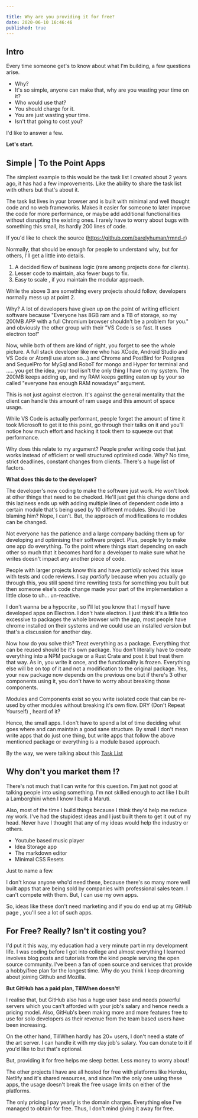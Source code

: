 ```yaml
---

title: Why are you providing it for free?
date: 2020-06-10 16:46:46
published: true
---
```


## Intro

Every time someone get's to know about what I'm building, a few questions arise.

- Why?
- It's so simple, anyone can make that, why are you wasting your time on it?
- Who would use that?
- You should charge for it.
- You are just wasting your time.
- Isn't that going to cost you?

I'd like to answer a few.

**Let's start.**

## Simple | To the Point Apps

The simplest example to this would be the task list I created about 2 years ago, it has had a few improvements. Like the ability to share the task list with others but that's about it.

The task list lives in your browser and is built with minimal and well thought code and no web frameworks. Makes it easier for someone to later improve the code for more performance, or maybe add additional functionalities without disrupting the existing ones. I rarely have to worry about bugs with something this small, its hardly 200 lines of code.

If you'd like to check the source (https://github.com/barelyhuman/rmnd-r)

Normally, that should be enough for people to understand why, but for others, I'll get a little into details.

1. A decided flow of business logic (rare among projects done for clients).
2. Lesser code to maintain, aka fewer bugs to fix.
3. Easy to scale , if you maintain the modular approach.

While the above 3 are something every projects should follow, developers normally mess up at point 2.

Why? A lot of developers have given up on the point of writing efficient software because "Everyone has 8GB ram and a TB of storage, so my 200MB APP with a full Chromium browser shouldn't be a problem for you." and obviously the other group with their "VS Code is so fast. It uses electron too!"

Now, while both of them are kind of right, you forget to see the whole picture. A full stack developer like me who has XCode, Android Studio and VS Code or Atom(I use atom so...) and Chrome and PostBird for Postgres and SequelPro for MySql and RoboT for mongo and Hyper for terminal and .....
you get the idea, your tool isn't the only thing I have on my system. The 200MB keeps adding up, and my RAM keeps getting eaten up by your so called "everyone has enough RAM nowadays" argument.

This is not just against electron. It's against the general mentality that the client can handle this amount of ram usage and this amount of space usage.

While VS Code is actually performant, people forget the amount of time it took Microsoft to get it to this point, go through their talks on it and you'll notice how much effort and hacking it took them to squeeze out that performance.

Why does this relate to my argument?
People prefer writing code that just works instead of efficient or well structured optimised code. Why? No time, strict deadlines, constant changes from clients. There's a huge list of factors.

**What does this do to the developer?**

The developer's now coding to make the software just work. He won't look at other things that need to be checked. He'll just get this change done and this laziness ends up with adding multiple lines of dependent code into a certain module that's being used by 10 different modules. Should I be blaming him? Nope, I can't. But, the approach of modifications to modules can be changed.

Not everyone has the patience and a large company backing them up for developing and optimising their software project. Plus, people try to make one app do everything. To the point where things start depending on each other so much that it becomes hard for a developer to make sure what he writes doesn't impact any another piece of code.

People with larger projects know this and have _partially_ solved this issue with tests and code reviews. I say _partially_ because when you actually go through this, you still spend time rewriting tests for something you built but then someone else's code change made your part of the implementation a little close to uh... un-reactive.

I don't wanna be a hypocrite , so I'll let you know that I myself have developed apps on Electron. I don't hate electron. I just think it's a little too excessive to packages the whole browser with the app, most people have chrome installed on their systems and we could use an installed version but that's a discussion for another day.

Now how do you solve this?
Treat everything as a package. Everything that can be reused should be it's own package. You don't literally have to create everything into a NPM package or a Rust Crate and post it but treat them that way. As in, you write it once, and the functionality is frozen. Everything else will be on top of it and not a modification to the original package. Yes, your new package now depends on the previous one but if there's 3 other components using it, you don't have to worry about breaking those components.

Modules and Components exist so you write isolated code that can be re-used by other modules without breaking it's own flow. DRY (Don't Repeat Yourself) , heard of it?

Hence, the small apps. I don't have to spend a lot of time deciding what goes where and can maintain a good sane structure. By small I don't mean write apps that do just one thing, but write apps that follow the above mentioned package or everything is a module based approach.

By the way, we were talking about this [Task List](https://rmnd-r.siddharthgelera.com/)

## Why don't you market them !?

There's not much that I can write for this question. I'm just not good at talking people into using something. I'm not skilled enough to act like I built a Lamborghini when I know I built a Maruti.

Also, most of the time I build things because I think they'd help me reduce my work. I've had the stupidest ideas and I just built them to get it out of my head. Never have I thought that any of my ideas would help the industry or others.

- Youtube based music player
- Idea Storage app
- The markdown editor
- Minimal CSS Resets

Just to name a few.

I don't know anyone who'd need these, because there's so many more well built apps that are being sold by companies with professional sales team. I can't compete with them. But, I can use my own apps.

So, ideas like these don't need marketing and if you do end up at my GitHub page , you'll see a lot of such apps.

## For Free? Really? Isn't it costing you?

I'd put it this way, my education had a very minute part in my development life. I was coding before I got into college and almost everything I learned involves blog posts and tutorials from the kind people serving the open source community. I've been a fan of open source and services that provide a hobby/free plan for the longest time. Why do you think I keep dreaming about joining Github and Mozilla.

**But GitHub has a paid plan, TillWhen doesn't!**

I realise that, but GitHub also has a huge user base and needs powerful servers which you can't afforded with your job's salary and hence needs a pricing model. Also, GitHub's been making more and more features free to use for solo developers as their revenue from the team based users have been increasing.

On the other hand, TillWhen hardly has 20+ users, I don't need a state of the art server. I can handle it with my day job's salary. You can donate to it if you'd like to but that's optional.

But, providing it for free helps me sleep better. Less money to worry about!

The other projects I have are all hosted for free with platforms like Heroku, Netlify and it's shared resources, and since I'm the only one using these apps, the usage doesn't break the free usage limits on either of the platforms.

The only pricing I pay yearly is the domain charges. Everything else I've managed to obtain for free. Thus, I don't mind giving it away for free.
